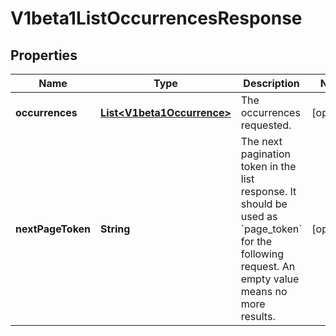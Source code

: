 # V1beta1ListOccurrencesResponse

## Properties
Name | Type | Description | Notes
------------ | ------------- | ------------- | -------------
**occurrences** | [**List&lt;V1beta1Occurrence&gt;**](V1beta1Occurrence.md) | The occurrences requested. |  [optional]
**nextPageToken** | **String** | The next pagination token in the list response. It should be used as &#x60;page_token&#x60; for the following request. An empty value means no more results. |  [optional]
